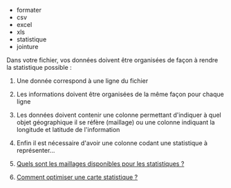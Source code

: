 - formater
- csv
- excel
- xls
- statistique
- jointure

Dans votre fichier, vos données doivent être organisées de façon à rendre la statistique possible :
1. Une donnée correspond à une ligne du fichier
2. Les informations doivent être organisées de la même façon pour chaque ligne
3. Les données doivent contenir une colonne permettant d'indiquer à quel objet géographique il se réfère (maillage) ou une colonne indiquant la longitude et latitude de l'information
4. Enfin il est nécessaire d'avoir une colonne codant une statistique à représenter...

1. [Quels sont les maillages disponibles pour les statistiques ?](./Quels_sont_les_maillages_disponibles_pour_les_statistiques.md)
1. [Comment optimiser une carte statistique ?](./Comment_optimiser_une_carte_statistique.md)
